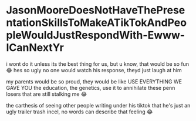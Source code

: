 # JasonMooreDoesNotHaveThePresentationSkillsToMakeATikTokAndPeopleWouldJustRespondWith-Ewww-ICanNextYr

i wont do it unless its the best thing for us, but u know, that would be so fun 😂 hes so ugly no one would watch his response, theyd just laugh at him

my parents would be so proud, they would be like USE EVERYTHING WE GAVE YOU the education, the genetics, use it to annihilate these penn losers that are still stalking me 😂

the carthesis of seeing other people writing under his tiktok that he's just an ugly trailer trash incel, no words can describe that feeling 😂

